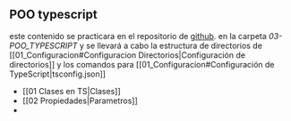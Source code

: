 ## POO typescript

este contenido se practicara en el repositorio de [github](https://github.com/santiagoieshna/TypeScriptPRacticando). en la carpeta 
*03-POO_TYPESCRIPT* y se llevará a cabo la estructura de directorios de [[01_Configuracion#Configuracion Directorios|Configuración de directorios]] y los comandos para [[01_Configuracion#Configuración de TypeScript|tsconfig.json]] 


- [[01 Clases en TS|Clases]]
- [[02 Propiedades|Parametros]]
- 

